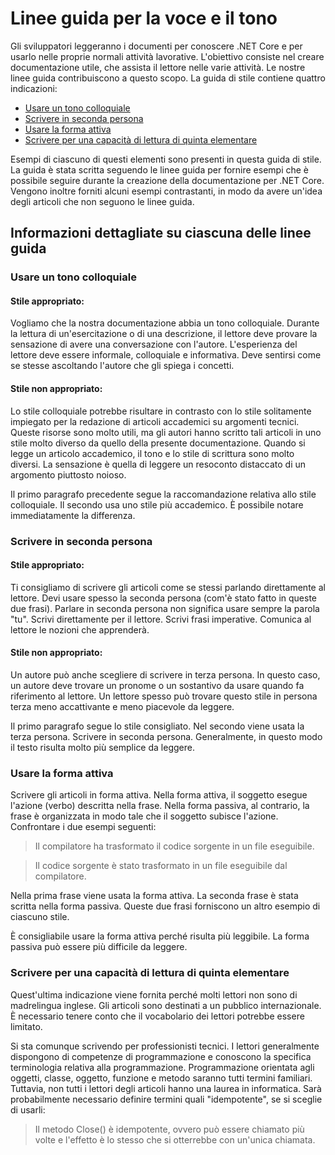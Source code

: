 # <a name="voice-and-tone-guidelines"></a>Linee guida per la voce e il tono

Gli sviluppatori leggeranno i documenti per conoscere .NET Core e per usarlo nelle proprie normali attività lavorative.
L'obiettivo consiste nel creare documentazione utile, che assista il lettore nelle varie attività. Le nostre linee guida contribuiscono a questo scopo. La guida di stile contiene quattro indicazioni:
- [Usare un tono colloquiale](#use-a-conversational-tone)
- [Scrivere in seconda persona](#write-in-2nd-person)
- [Usare la forma attiva](#use-active-voice)
- [Scrivere per una capacità di lettura di quinta elementare](#target-a-fifth-grade-reading-level)

Esempi di ciascuno di questi elementi sono presenti in questa guida di stile. La guida è stata scritta seguendo le linee guida per fornire esempi che è possibile seguire durante la creazione della documentazione per .NET Core. Vengono inoltre forniti alcuni esempi contrastanti, in modo da avere un'idea degli articoli che non seguono le linee guida.

## <a name="details-on-each-guideline"></a>Informazioni dettagliate su ciascuna delle linee guida

### <a name="use-a-conversational-tone"></a>Usare un tono colloquiale
#### <a name="appropriate-style"></a>Stile appropriato:
Vogliamo che la nostra documentazione abbia un tono colloquiale. Durante la lettura di un'esercitazione o di una descrizione, il lettore deve provare la sensazione di avere una conversazione con l'autore.
L'esperienza del lettore deve essere informale, colloquiale e informativa. Deve sentirsi come se stesse ascoltando l'autore che gli spiega i concetti.

#### <a name="inappropriate-style"></a>Stile non appropriato:
Lo stile colloquiale potrebbe risultare in contrasto con lo stile solitamente impiegato per la redazione di articoli accademici su argomenti tecnici. Queste risorse sono molto utili, ma gli autori hanno scritto tali articoli in uno stile molto diverso da quello della presente documentazione. Quando si legge un articolo accademico, il tono e lo stile di scrittura sono molto diversi.
La sensazione è quella di leggere un resoconto distaccato di un argomento piuttosto noioso.  

Il primo paragrafo precedente segue la raccomandazione relativa allo stile colloquiale. Il secondo usa uno stile più accademico. È possibile notare immediatamente la differenza. 

### <a name="write-in-second-person"></a>Scrivere in seconda persona
#### <a name="appropriate-style"></a>Stile appropriato:
Ti consigliamo di scrivere gli articoli come se stessi parlando direttamente al lettore. Devi usare spesso la seconda persona (com'è stato fatto in queste due frasi). Parlare in seconda persona non significa usare sempre la parola "tu". Scrivi direttamente per il lettore. Scrivi frasi imperative.
Comunica al lettore le nozioni che apprenderà.

#### <a name="inappropriate-style"></a>Stile non appropriato: 
Un autore può anche scegliere di scrivere in terza persona. In questo caso, un autore deve trovare un pronome o un sostantivo da usare quando fa riferimento al lettore. Un lettore spesso può trovare questo stile in persona terza meno accattivante e meno piacevole da leggere.

Il primo paragrafo segue lo stile consigliato. Nel secondo viene usata la terza persona. Scrivere in seconda persona. Generalmente, in questo modo il testo risulta molto più semplice da leggere.

### <a name="use-active-voice"></a>Usare la forma attiva

Scrivere gli articoli in forma attiva. Nella forma attiva, il soggetto esegue l'azione (verbo) descritta nella frase. Nella forma passiva, al contrario, la frase è organizzata in modo tale che il soggetto subisce l'azione. Confrontare i due esempi seguenti:

>Il compilatore ha trasformato il codice sorgente in un file eseguibile.

>Il codice sorgente è stato trasformato in un file eseguibile dal compilatore.

Nella prima frase viene usata la forma attiva. La seconda frase è stata scritta nella forma passiva.
Queste due frasi forniscono un altro esempio di ciascuno stile.

È consigliabile usare la forma attiva perché risulta più leggibile. La forma passiva può essere più difficile da leggere.

### <a name="target-a-fifth-grade-reading-level"></a>Scrivere per una capacità di lettura di quinta elementare

Quest'ultima indicazione viene fornita perché molti lettori non sono di madrelingua inglese.
Gli articoli sono destinati a un pubblico internazionale. È necessario tenere conto che il vocabolario dei lettori potrebbe essere limitato.

Si sta comunque scrivendo per professionisti tecnici. I lettori generalmente dispongono di competenze di programmazione e conoscono la specifica terminologia relativa alla programmazione. Programmazione orientata agli oggetti, classe, oggetto, funzione e metodo saranno tutti termini familiari. Tuttavia, non tutti i lettori degli articoli hanno una laurea in informatica. Sarà probabilmente necessario definire termini quali "idempotente", se si sceglie di usarli:

>Il metodo Close() è idempotente, ovvero può essere chiamato più volte e l'effetto è lo stesso che si otterrebbe con un'unica chiamata.
